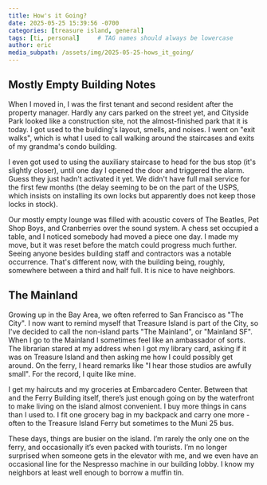 ```yaml
---
title: How's it Going?				
date: 2025-05-25 15:39:56 -0700
categories: [treasure island, general]
tags: [ti, personal]     # TAG names should always be lowercase
author: eric
media_subpath: /assets/img/2025-05-25-hows_it_going/
---
```


## Mostly Empty Building Notes

When I moved in, I was the first tenant and second resident after the property manager. Hardly any cars parked on the street yet, and Cityside Park looked like a construction site, not the almost-finished park that it is today. I got used to the building's layout, smells, and noises. I went on "exit walks", which is what I used to call walking around the staircases and exits of my grandma's condo building.



I even got used to using the auxiliary staircase to head for the bus stop (it's slightly closer), until one day I opened the door and triggered the alarm. Guess they just hadn't activated it yet. We didn't have full mail service for the first few months (the delay seeming to be on the part of the USPS, which insists on installing its own locks but apparently does not keep those locks in stock).



Our mostly empty lounge was filled with acoustic covers of The Beatles, Pet Shop Boys, and Cranberries over the sound system. A chess set occupied a table, and I noticed somebody had moved a piece one day. I made my move, but it was reset before the match could progress much further. Seeing anyone besides building staff and contractors was a notable occurrence. That's different now, with the building being, roughly, somewhere between a third and half full. It is nice to have neighbors.



## The Mainland

Growing up in the Bay Area, we often referred to San Francisco as "The City". I now want to remind myself that Treasure Island is part of the City, so I've decided to call the non-island parts "The Mainland", or "Mainland SF". When I go to the Mainland I sometimes feel like an ambassador of sorts. The librarian stared at my address when I got my library card, asking if it was on Treasure Island and then asking me how I could possibly get around. On the ferry, I heard remarks like "I hear those studios are awfully small". For the record, I quite like mine.

I get my haircuts and my groceries at Embarcadero Center. Between that and the Ferry Building itself, there’s just enough going on by the waterfront to make living on the island almost convenient. I buy more things in cans than I used to. I fit one grocery bag in my backpack and carry one more - often to the Treasure Island Ferry but sometimes to the Muni 25 bus.

These days, things are busier on the island. I’m rarely the only one on the ferry, and occasionally it’s even packed with tourists. I’m no longer surprised when someone gets in the elevator with me, and we even have an occasional line for the Nespresso machine in our building lobby. I know my neighbors at least well enough to borrow a muffin tin.
